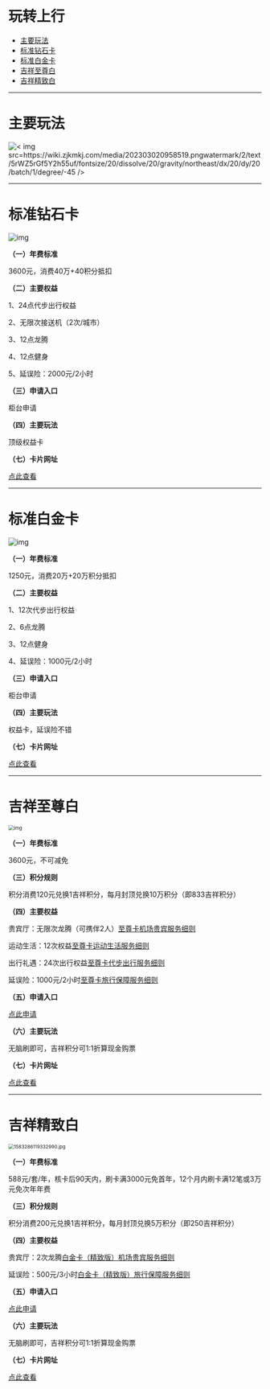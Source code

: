 # 玩转上行

- [主要玩法](#主要玩法)
- [标准钻石卡](#标准钻石卡)
- [标准白金卡](#标准白金卡)
- [吉祥至尊白](#吉祥至尊白)
- [吉祥精致白](#吉祥精致白)

---

# 主要玩法

![< img src=https://wiki.zjkmkj.com/media/202303020958519.pngwatermark/2/text/5rWZ5rGf5Y2h55uf/fontsize/20/dissolve/20/gravity/northeast/dx/20/dy/20/batch/1/degree/-45 />](https://wiki.zjkmkj.com/media/202303020958519.png)

---

# 标准钻石卡

![img](../media/W020201112632530903137.png)

**（一）年费标准**

3600元，消费40万+40积分抵扣

**（二）主要权益**

1、24点代步出行权益

2、无限次接送机（2次/城市）

3、12点龙腾

4、12点健身

5、延误险：2000元/2小时

**（三）申请入口**

柜台申请

**（四）主要玩法**

顶级权益卡

**（七）卡片网址**

[点此查看](https://www.bosc.cn/zh/xyk/hxsh/jwfw/gdzq/gdzq_pro3/)

---

#  标准白金卡

![img](../media/W020220124337211900454.jpg)

**（一）年费标准**

1250元，消费20万+20万积分抵扣

**（二）主要权益**

1、12次代步出行权益

2、6点龙腾

3、12点健身

4、延误险：1000元/2小时

**（三）申请入口**

柜台申请

**（四）主要玩法**

权益卡，延误险不错

**（七）卡片网址**

[点此查看](https://www.bosc.cn/zh/xyk/hxsh/jwfw/gdzq/gdzq_pro5/)

---

# 吉祥至尊白

<img src="../media/W020200514638898439851.jpg" alt="img" style="zoom:67%;" />

**（一）年费标准**

3600元，不可减免

**（三）积分规则**

积分消费120元兑换1吉祥积分，每月封顶兑换10万积分（即833吉祥积分）

**（四）主要权益**

贵宾厅：无限次龙腾（可携伴2人）[至尊卡机场贵宾服务细则](https://www.bosc.cn/zh/xyk/xyksq/kzjs/202004/W020211230673950273523.pdf)

运动生活：12次权益[至尊卡运动生活服务细则](https://www.bosc.cn/zh/xyk/xyksq/kzjs/202004/W020211230673950274914.pdf)

出行礼遇：24次出行权益[至尊卡代步出行服务细则](https://www.bosc.cn/zh/xyk/xyksq/kzjs/202004/W020211230673950284719.pdf)

延误险：1000元/2小时[至尊卡旅行保障服务细则](https://www.bosc.cn/zh/xyk/xyksq/kzjs/202004/W020211230673950266728.pdf)

**（五）申请入口**

[点此申请](https://www.bosc.cn/zh/xyk/xyksq/kzjs/202004/t20200426_12501.shtml)

**（六）主要玩法**

无脑刷即可，吉祥积分可1:1折算现金购票

**（七）卡片网址**

[点此查看](https://www.bosc.cn/zh/xyk/xyksq/kzjs/202004/t20200426_12501.shtml)

---

# 吉祥精致白

<img src="../media/1583286119332990.jpg" alt="1583286119332990.jpg" style="zoom:67%;" />

**（一）年费标准**

588元/套/年，核卡后90天内，刷卡满3000元免首年，12个月内刷卡满12笔或3万元免次年年费

**（三）积分规则**

积分消费200元兑换1吉祥积分，每月封顶兑换5万积分（即250吉祥积分）

**（四）主要权益**

贵宾厅：2次龙腾[白金卡（精致版）机场贵宾服务细则](https://www.bosc.cn/zh/xyk/xyksq/kzjs/202004/W020211230673950303113.pdf)

延误险：500元/3小时[白金卡（精致版）旅行保障服务细则](https://www.bosc.cn/zh/xyk/xyksq/kzjs/202004/W020211230673950307947.pdf)

**（五）申请入口**

[点此申请](https://www.bosc.cn/zh/xyk/xyksq/kzjs/202004/t20200426_12501.shtml)

**（六）主要玩法**

无脑刷即可，吉祥积分可1:1折算现金购票

**（七）卡片网址**

[点此查看](https://www.bosc.cn/zh/xyk/xyksq/kzjs/202004/t20200426_12501.shtml)